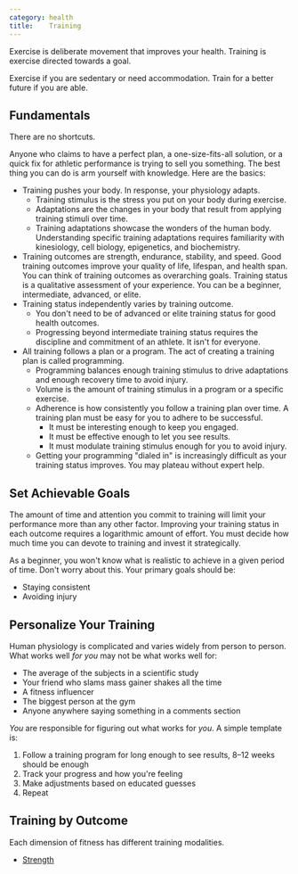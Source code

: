 ```yaml
---
category: health
title:    Training
---
```


Exercise is deliberate movement that improves your health.
Training is exercise directed towards a goal.

Exercise if you are sedentary or need accommodation.
Train for a better future if you are able.

## Fundamentals

There are no shortcuts.

Anyone who claims to have a perfect plan, a one-size-fits-all solution, or a quick fix for athletic performance is trying to sell you something.
The best thing you can do is arm yourself with knowledge.
Here are the basics:

- Training pushes your body. In response, your physiology adapts.
  - Training stimulus is the stress you put on your body during exercise.
  - Adaptations are the changes in your body that result from applying training stimuli over time.
  - Training adaptations showcase the wonders of the human body. Understanding specific training adaptations requires familiarity with kinesiology, cell biology, epigenetics, and biochemistry.
- Training outcomes are strength, endurance, stability, and speed. Good training outcomes improve your quality of life, lifespan, and health span. You can think of training outcomes as overarching goals.
Training status is a qualitative assessment of your experience. You can be a beginner, intermediate, advanced, or elite.
- Training status independently varies by training outcome.
  - You don't need to be of advanced or elite training status for good health outcomes.
  - Progressing beyond intermediate training status requires the discipline and commitment of an athlete. It isn't for everyone.
- All training follows a plan or a program. The act of creating a training plan is called programming.
  - Programming balances enough training stimulus to drive adaptations and enough recovery time to avoid injury.
  - Volume is the amount of training stimulus in a program or a specific exercise.
  - Adherence is how consistently you follow a training plan over time. A training plan must be easy for you to adhere to be successful.
    - It must be interesting enough to keep you engaged.
    - It must be effective enough to let you see results.
    - It must modulate training stimulus enough for you to avoid injury.
  - Getting your programming "dialed in" is increasingly difficult as your training status improves. You may plateau without expert help.

## Set Achievable Goals

The amount of time and attention you commit to training will limit your performance more than any other factor.
Improving your training status in each outcome requires a logarithmic amount of effort.
You must decide how much time you can devote to training and invest it strategically.

As a beginner, you won't know what is realistic to achieve in a given period of time.
Don't worry about this.
Your primary goals should be:

- Staying consistent
- Avoiding injury

## Personalize Your Training

Human physiology is complicated and varies widely from person to person.
What works well _for you_ may not be what works well for:

- The average of the subjects in a scientific study
- Your friend who slams mass gainer shakes all the time
- A fitness influencer
- The biggest person at the gym
- Anyone anywhere saying something in a comments section

_You_ are responsible for figuring out what works for _you_.
A simple template is:

1. Follow a training program for long enough to see results, 8–12 weeks should be enough
2. Track your progress and how you're feeling
3. Make adjustments based on educated guesses
4. Repeat

## Training by Outcome

Each dimension of fitness has different training modalities.

- [Strength][1]

[1]: /codex/strength-training
